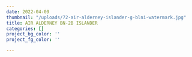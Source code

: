 ```yaml
---
date: 2022-04-09
thumbnail: "/uploads/72-air-alderney-islander-g-blni-watermark.jpg"
title: AIR ALDERNEY BN-2B ISLANDER
categories: []
project_bg_color: ''
project_fg_color: ''

---
```

